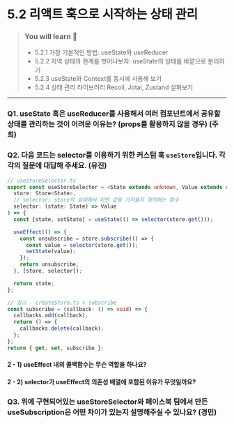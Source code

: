 # 5.2 리액트 훅으로 시작하는 상태 관리

> ### You will learn 📝
>- 5.2.1 가장 기본적인 방법: useState와 useReducer
>- 5.2.2 지역 상태의 한계를 벗어나보자: useState의 상태를 바깥으로 분리하기
>- 5.2.3 useState와 Context를 동시에 사용해 보기
>- 5.2.4 상태 관리 라이브러리 Recoil, Jotai, Zustand 살펴보기

---

### Q1. useState 혹은 useReducer를 사용해서 여러 컴포넌트에서 공유할 상태를 관리하는 것이 어려운 이유는? (props를 활용하지 않을 경우) (주희)

### Q2. 다음 코드는 selector를 이용하기 위한 커스텀 훅 `useStore`입니다. 각각의 질문에 대답해 주세요. (유진)
```ts
// useStoreSelector.ts
export const useStoreSelector = <State extends unknown, Value extends unknown>(
  store: Store<State>,
  // selector: store의 상태에서 어떤 값을 가져올지 정의하는 함수
  selector: (state: State) => Value
) => {
  const [state, setState] = useState(() => selector(store.get()));

  useEffect(() => {
    const unsubscribe = store.subscribe(() => {
      const value = selector(store.get());
      setState(value);
    });
    return unsubscribe;
  }, [store, selector]);

  return state;
};

// 참고 - createStore.ts > subscribe
const subscribe = (callback: () => void) => {
  callbacks.add(callback);
  return () => {
    callbacks.delete(callback);
  };
};
return { get, set, subscribe };
```
#### 2 - 1) useEffect 내의 콜백함수는 무슨 역할을 하나요?
#### 2 - 2) selector가 useEffect의 의존성 배열에 포함된 이유가 무엇일까요?

### Q3. 위에 구현되어있는 useStoreSelector와 페이스북 팀에서 만든 useSubscription은 어떤 차이가 있는지 설명해주실 수 있나요? (경민)